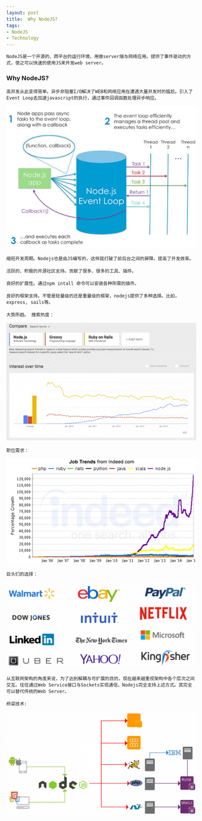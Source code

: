 ```yaml
---
layout: post
title:  Why NodeJS?
tags:
- NodeJS
- Technology
---
```


    NodeJS是一个开源的、跨平台的运行环境，用做server端与网络应用。提供了事件驱动的方式，使之可以快速的使用JS来开发web server。

<h3 id="media">Why NodeJS?</h3>

    高并发从此变得简单。异步非阻塞I/O解决了WEB和网络应用在遭遇大量并发时的尴尬。引入了Event Loop去加速javascript的执行，通过事件回调函数处理异步响应。
<p><img class="img-responsive" src="/static/img/folder2/nodejs1.jpg" alt="High Concurrency" /></p>

    缩短开发周期。Nodejs也是由JS编写的，这样就打破了前后台之间的屏障。提高了开发效率。

    活跃的、积极的开源社区支持。贡献了很多、很多的工具、插件。

    良好的扩展性。通过npm intall 命令可以安装各种所需的插件。

    良好的框架支持。不管是轻量级的还是重量级的框架，nodejs提供了多种选择。比如，express, sails等。

    大势所趋。 搜索热度：
<p><img class="img-responsive" src="/static/img/folder2/nodejs2.jpg" alt="Trends" /></p>

    职位需求：
<p><img class="img-responsive" src="/static/img/folder2/nodejs3.jpg" alt="Needs" /></p>

    巨头们的选择：
<p><img class="img-responsive" src="/static/img/folder2/nodejs4.jpg" alt="Chosen" /></p>

    从互联网架构的角度来说，为了达到解耦与可扩展的目的，现在越来越重视架构中各个层次之间交互。往往通过Web Service接口与Sockets实现通信。Nodejs完全支持上述方式。其完全可以替代传统的Web Server。
    
    桥梁技术:
<p><img class="img-responsive" src="/static/img/folder2/nodejs5.jpg" alt="Bridge" /></p>